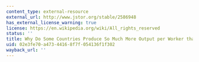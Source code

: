 ```yaml
---
content_type: external-resource
external_url: http://www.jstor.org/stable/2586948
has_external_license_warning: true
license: https://en.wikipedia.org/wiki/All_rights_reserved
status: ''
title: Why Do Some Countries Produce So Much More Output per Worker than Others?
uid: 02e3fe70-a473-4416-8f7f-054136f1f302
wayback_url: ''
---
```

